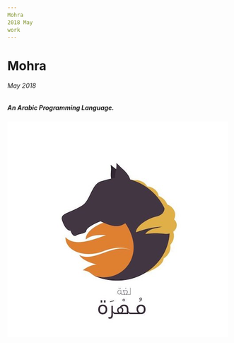 ```yaml
---
Mohra
2018 May
work
---
```


# Mohra
###### May 2018
##### An Arabic Programming Language.

![img](../assets/img/mohra.jpg)
